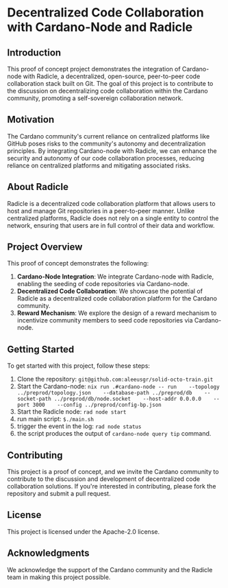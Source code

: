 **Decentralized Code Collaboration with Cardano-Node and Radicle**
===========================================================

**Introduction**
---------------

This proof of concept project demonstrates the integration of Cardano-node with Radicle, a decentralized, open-source, peer-to-peer code collaboration stack built on Git. The goal of this project is to contribute to the discussion on decentralizing code collaboration within the Cardano community, promoting a self-sovereign collaboration network.

**Motivation**
------------

The Cardano community's current reliance on centralized platforms like GitHub poses risks to the community's autonomy and decentralization principles. By integrating Cardano-node with Radicle, we can enhance the security and autonomy of our code collaboration processes, reducing reliance on centralized platforms and mitigating associated risks.

**About Radicle**
----------------

Radicle is a decentralized code collaboration platform that allows users to host and manage Git repositories in a peer-to-peer manner. Unlike centralized platforms, Radicle does not rely on a single entity to control the network, ensuring that users are in full control of their data and workflow.

**Project Overview**
------------------

This proof of concept demonstrates the following:

1. **Cardano-Node Integration**: We integrate Cardano-node with Radicle, enabling the seeding of code repositories via Cardano-node.
2. **Decentralized Code Collaboration**: We showcase the potential of Radicle as a decentralized code collaboration platform for the Cardano community.
3. **Reward Mechanism**: We explore the design of a reward mechanism to incentivize community members to seed code repositories via Cardano-node.

**Getting Started**
-----------------

To get started with this project, follow these steps:

1. Clone the repository: `git@github.com:aleeusgr/solid-octo-train.git`
2. Start the Cardano-node: `nix run .#cardano-node -- run    --topology ../preprod/topology.json    --database-path ../preprod/db    --socket-path ../preprod/db/node.socket    --host-addr 0.0.0.0    --port 3000    --config ../preprod/config-bp.json`
3. Start the Radicle node: `rad node start`
4. run main script: `$./main.sh`
5. trigger the event in the log: `rad node status`
6. the script produces the output of `cardano-node query tip` command.

**Contributing**
---------------

This project is a proof of concept, and we invite the Cardano community to contribute to the discussion and development of decentralized code collaboration solutions. If you're interested in contributing, please fork the repository and submit a pull request.

**License**
-------

This project is licensed under the Apache-2.0 license.

**Acknowledgments**
----------------

We acknowledge the support of the Cardano community and the Radicle team in making this project possible.
